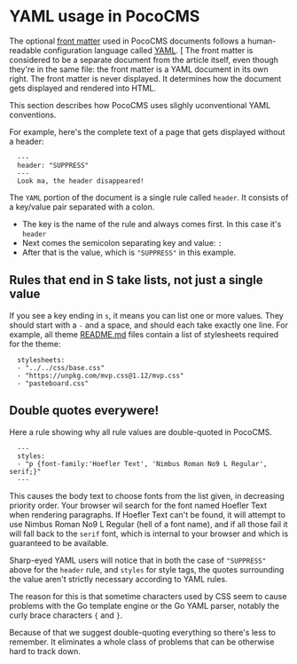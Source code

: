 # YAML usage in PocoCMS

The optional [front matter](front-matter.html) used in PocoCMS documents follows
a human-readable configuration language called [YAML](https://yaml.org/). [
The front matter is considered to be a separate document from the article
itself, even though they're in the same file: the front matter
is a YAML document in its own right. The front matter is never displayed.
It determines how the document gets displayed and rendered into HTML. 

This section describes how PocoCMS uses slighly uconventional YAML conventions.

For example, here's the complete text of a page that gets displayed
without a header:

      ---
      header: "SUPPRESS"
      ---
      Look ma, the header disappeared!

The `YAML` portion of the document is a single rule called `header`.
It consists of a key/value pair separated with a colon. 

* The key is the name of the rule and always comes first. In this case it's `header`
* Next comes the semicolon separating key and value: `:`
* After that is the value, which is `"SUPPRESS"` in this example.

## Rules that end in S take lists, not just a single value

If you see a key ending in `s`, it means you can list one or more values.
They should start with a `-` and a space, and should each take exactly one line. 
For example, all theme [README.md](themes-overview#readmemd) 
files contain a list of stylesheets required for the theme:

      stylesheets:
      - "../../css/base.css"
      - "https://unpkg.com/mvp.css@1.12/mvp.css"
      - "pasteboard.css"


## Double quotes everywere!

Here a rule showing why all rule values are double-quoted in PocoCMS.

      ---
      styles:
      - "p {font-family:'Hoefler Text', 'Nimbus Roman No9 L Regular', serif;}"
      ---

This causes the body text to choose fonts from the list given, in
decreasing priority order. Your browser
wil search for the font named Hoefler Text when rendering paragraphs. If
Hoefler Text can't be found, it will attempt to use Nimbus Roman No9 L Regular
(hell of a font name), and if all those fail it will fall back to the 
`serif` font, which is internal to your browser and which is guaranteed 
to be available.

Sharp-eyed YAML users will notice that in both the case of `"SUPPRESS"` above
for the `header` rule, and `styles` for style tags, the quotes surrounding
the value aren't strictly necessary according to YAML rules.

The reason for this is that sometime characters used by CSS seem to cause
problems with the Go template engine or the Go YAML parser, notably the
curly brace characters `{` and `}`. 

Because of that we suggest double-quoting everything so there's less to
remember. It eliminates a whole class of problems that can be otherwise
hard to track down.




